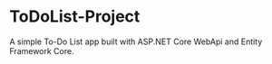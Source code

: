 # ToDoList-Project
A simple To-Do List app built with ASP.NET Core WebApi and Entity Framework Core.
